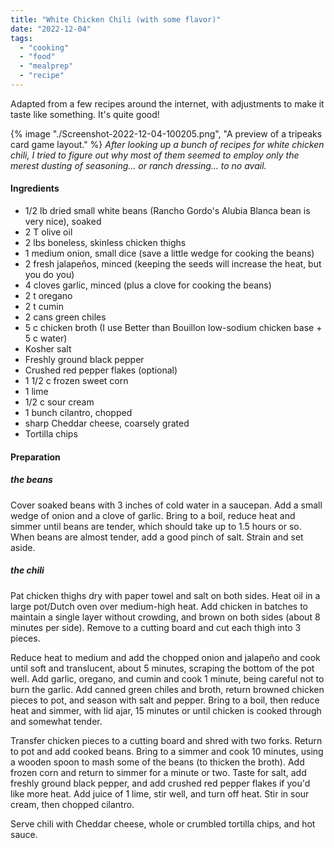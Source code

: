 ```yaml
---
title: "White Chicken Chili (with some flavor)"
date: "2022-12-04"
tags: 
  - "cooking"
  - "food"
  - "mealprep"
  - "recipe"
---
```


Adapted from a few recipes around the internet, with adjustments to make it taste like something. It's quite good!

{% image "./Screenshot-2022-12-04-100205.png", "A preview of a tripeaks card game layout." %}
_After looking up a bunch of recipes for white chicken chili, I tried to figure out why most of them seemed to employ only the merest dusting of seasoning... or ranch dressing... to no avail._

#### Ingredients

- 1/2 lb dried small white beans (Rancho Gordo's Alubia Blanca bean is very nice), soaked
- 2 T olive oil
- 2 lbs boneless, skinless chicken thighs
- 1 medium onion, small dice (save a little wedge for cooking the beans)
- 2 fresh jalapeños, minced (keeping the seeds will increase the heat, but you do you)
- 4 cloves garlic, minced (plus a clove for cooking the beans)
- 2 t oregano
- 2 t cumin
- 2 cans green chiles
- 5 c chicken broth (I use Better than Bouillon low-sodium chicken base + 5 c water)
- Kosher salt
- Freshly ground black pepper
- Crushed red pepper flakes (optional)
- 1 1/2 c frozen sweet corn
- 1 lime
- 1/2 c sour cream
- 1 bunch cilantro, chopped
- sharp Cheddar cheese, coarsely grated
- Tortilla chips

#### Preparation

##### _the beans_

Cover soaked beans with 3 inches of cold water in a saucepan. Add a small wedge of onion and a clove of garlic. Bring to a boil, reduce heat and simmer until beans are tender, which should take up to 1.5 hours or so. When beans are almost tender, add a good pinch of salt. Strain and set aside.

##### _the chili_

Pat chicken thighs dry with paper towel and salt on both sides. Heat oil in a large pot/Dutch oven over medium-high heat. Add chicken in batches to maintain a single layer without crowding, and brown on both sides (about 8 minutes per side). Remove to a cutting board and cut each thigh into 3 pieces.

Reduce heat to medium and add the chopped onion and jalapeño and cook until soft and translucent, about 5 minutes, scraping the bottom of the pot well. Add garlic, oregano, and cumin and cook 1 minute, being careful not to burn the garlic. Add canned green chiles and broth, return browned chicken pieces to pot, and season with salt and pepper. Bring to a boil, then reduce heat and simmer, with lid ajar, 15 minutes or until chicken is cooked through and somewhat tender.

Transfer chicken pieces to a cutting board and shred with two forks. Return to pot and add cooked beans. Bring to a simmer and cook 10 minutes, using a wooden spoon to mash some of the beans (to thicken the broth). Add frozen corn and return to simmer for a minute or two. Taste for salt, add freshly ground black pepper, and add crushed red pepper flakes if you'd like more heat. Add juice of 1 lime, stir well, and turn off heat. Stir in sour cream, then chopped cilantro.

Serve chili with Cheddar cheese, whole or crumbled tortilla chips, and hot sauce.
